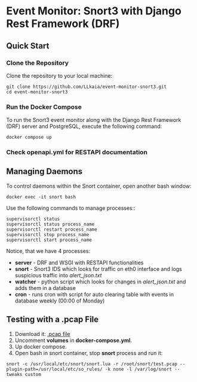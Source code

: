 # Event Monitor: Snort3 with Django Rest Framework (DRF)

## Quick Start

### Clone the Repository

Clone the repository to your local machine:

```
git clone https://github.com/LLkaia/event-monitor-snort3.git
cd event-monitor-snort3
```

### Run the Docker Compose
To run the Snort3 event monitor along with the Django Rest Framework (DRF) server and PostgreSQL, execute the following command:

```docker compose up```

### Check openapi.yml for RESTAPI documentation
##
## Managing Daemons
To control daemons within the Snort container, open another bash window:

```docker exec -it snort bash```

Use the following commands to manage processes::
```
supervisorctl status
supervisorctl status process_name
supervisorctl restart process_name
supervisorctl stop process_name
supervisorctl start process_name
```
Notice, that we have 4 processes:
- **server** - DRF and WSGI with RESTAPI functionalities 
- **snort** - Snort3 IDS which looks for traffic on eth0 interface and logs suspicious traffic into _alert_json.txt_
- **watcher** - python script which looks for changes in _alert_json.txt_ and adds them in a database
- **cron** - runs cron with script for auto clearing table with events in database weekly (00:00 of Monday)

## Testing with a .pcap File
1. Download it: [.pcap file](http://205.174.165.80/CICDataset/CIC-IDS-2017/Dataset/PCAPs/Thursday-WorkingHours.pcap)
2. Uncomment **volumes** in **docker-compose.yml**.
3. Up docker compose.
4. Open bash in snort container, stop **snort** process and run it:
```
snort -c /usr/local/etc/snort/snort.lua -r /root/snort/test.pcap --plugin-path=/usr/local/etc/so_rules/ -k none -l /var/log/snort --tweaks custom
```